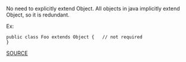 No need to explicitly extend Object.
All objects in java implicitly extend Object, so it is redundant.

Ex:

    public class Foo extends Object { 	// not required
    }

[SOURCE](http://pmd.sourceforge.net/pmd-5.3.2/pmd-java/rules/java/basic.html#ExtendsObject)
